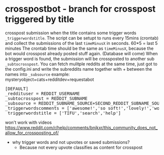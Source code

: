 # crosspostbot - branch for crosspost triggered by title

crosspost submission when the title contains some trigger words `_triggerwordstitle`.
The script can be setupt to runs every 15mins (crontab) and collect the submissions of the last `timeMinusX` in seconds. 60*5 = last 5 minutes
The crontab time should be the same as `timeMinusX`, because the bot would crosspost already posted stuff again. (Database will come)
When a trigger word is found, the submission will be crossposted to another sub `_subtocrosspost`.
You can fetch mulitple reddits at the same time, just got to the config.ini and write the subreddits name together with + between the names into `_subsource`
example: mysteryobject+cats+redditdev+requestabot

<pre>
[DEFAULT]
_reddituser = REDDIT_USERNAME
_subtocrosspost = REDDIT_SUBNAME
_subsource = REDDIT_SUBNAME_SOURCE+SECOND_REDDIT_SUBNAME_SOURCE+THIRD_REDDIT_SUBNAME_SOURCE
_triggerwordscomments = ['awesome!','so soft!','lovely!','wow!']
_triggerwordstitle = ['TIFU','search','help']
</pre>


won't work with videos https://www.reddit.com/r/help/comments/bnjkxr/this_community_does_not_allow_for_crossposting_of/

* why trigger words and not upvotes or saved submissions?
  *	Because not every upvote classifies as content for crosspost
